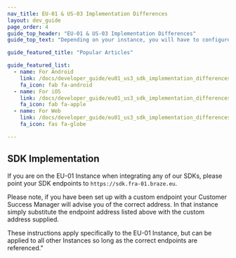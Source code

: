 ```yaml
---
nav_title: EU-01 & US-03 Implementation Differences
layout: dev_guide
page_order: 4
guide_top_header: "EU-01 & US-03 Implementation Differences"
guide_top_text: "Depending on your instance, you will have to configure your integration so that it points to the [correct endpoints]({{ site.baseurl }}/developer_guide/rest_api/basics/#endpoints). The following set of steps will go over relevant details on how to properly set this up should your dashboard be on the EU-01 Instance. For customers on this instance, please ensure you are contractually authorized to use the EU data center prior to using the following integration."

guide_featured_title: "Popular Articles"

guide_featured_list:
  - name: For Android
    link: /docs/developer_guide/eu01_us3_sdk_implementation_differences/for_android/
    fa_icon: fab fa-android
  - name: For iOS
    link: /docs/developer_guide/eu01_us3_sdk_implementation_differences/for_ios/
    fa_icon: fab fa-apple
  - name: For Web
    link: /docs/developer_guide/eu01_us3_sdk_implementation_differences/for_web/
    fa_icon: fas fa-globe

---
```

## SDK Implementation
If you are on the EU-01 Instance when integrating any of our SDKs, please point your SDK endpoints to `https://sdk.fra-01.braze.eu`.

Please note, if you have been set up with a custom endpoint your Customer Success Manager will advise you of the correct address. In that instance simply substitute the endpoint address listed above with the custom address supplied.

These instructions apply specifically to the EU-01 Instance, but can be applied to all other Instances so long as the correct endpoints are referenced."
